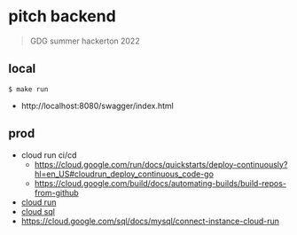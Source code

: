 # pitch backend
> GDG summer hackerton 2022


## local
```
$ make run
```

- http://localhost:8080/swagger/index.html

## prod

- cloud run ci/cd
  - https://cloud.google.com/run/docs/quickstarts/deploy-continuously?hl=en_US#cloudrun_deploy_continuous_code-go
  - https://cloud.google.com/build/docs/automating-builds/build-repos-from-github
- [cloud run](https://cloud.google.com/run/docs/quickstarts/deploy-continuously?hl=en_US)
- [cloud sql](https://cloud.google.com/sql/docs/mysql/connect-run)
- https://cloud.google.com/sql/docs/mysql/connect-instance-cloud-run
```

```